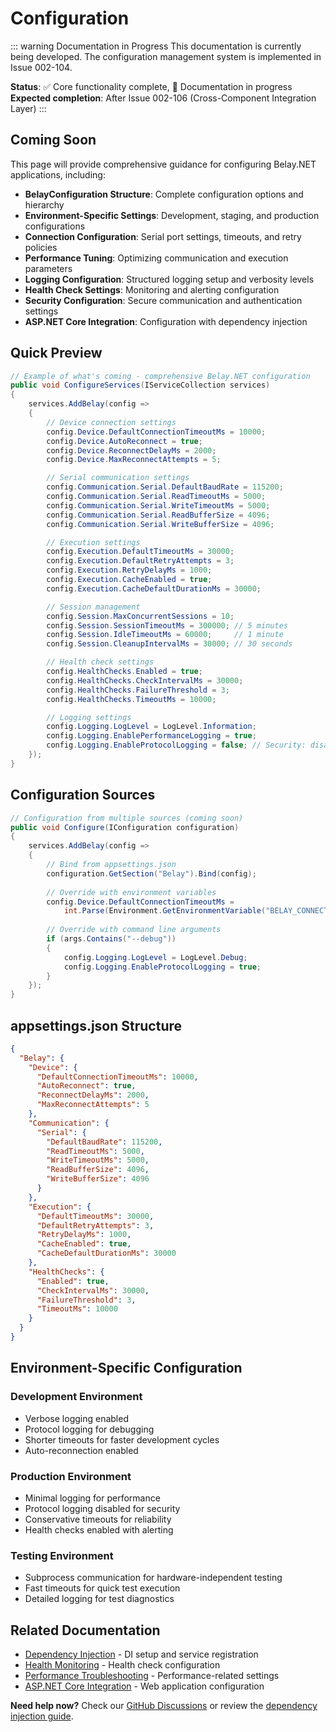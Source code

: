 # Configuration

::: warning Documentation in Progress
This documentation is currently being developed. The configuration management system is implemented in Issue 002-104.

**Status**: ✅ Core functionality complete, 📝 Documentation in progress  
**Expected completion**: After Issue 002-106 (Cross-Component Integration Layer)
:::

## Coming Soon

This page will provide comprehensive guidance for configuring Belay.NET applications, including:

- **BelayConfiguration Structure**: Complete configuration options and hierarchy
- **Environment-Specific Settings**: Development, staging, and production configurations
- **Connection Configuration**: Serial port settings, timeouts, and retry policies
- **Performance Tuning**: Optimizing communication and execution parameters
- **Logging Configuration**: Structured logging setup and verbosity levels
- **Health Check Settings**: Monitoring and alerting configuration
- **Security Configuration**: Secure communication and authentication settings
- **ASP.NET Core Integration**: Configuration with dependency injection

## Quick Preview

```csharp
// Example of what's coming - comprehensive Belay.NET configuration
public void ConfigureServices(IServiceCollection services)
{
    services.AddBelay(config =>
    {
        // Device connection settings
        config.Device.DefaultConnectionTimeoutMs = 10000;
        config.Device.AutoReconnect = true;
        config.Device.ReconnectDelayMs = 2000;
        config.Device.MaxReconnectAttempts = 5;

        // Serial communication settings
        config.Communication.Serial.DefaultBaudRate = 115200;
        config.Communication.Serial.ReadTimeoutMs = 5000;
        config.Communication.Serial.WriteTimeoutMs = 5000;
        config.Communication.Serial.ReadBufferSize = 4096;
        config.Communication.Serial.WriteBufferSize = 4096;

        // Execution settings
        config.Execution.DefaultTimeoutMs = 30000;
        config.Execution.DefaultRetryAttempts = 3;
        config.Execution.RetryDelayMs = 1000;
        config.Execution.CacheEnabled = true;
        config.Execution.CacheDefaultDurationMs = 30000;

        // Session management
        config.Session.MaxConcurrentSessions = 10;
        config.Session.SessionTimeoutMs = 300000; // 5 minutes
        config.Session.IdleTimeoutMs = 60000;     // 1 minute
        config.Session.CleanupIntervalMs = 30000; // 30 seconds

        // Health check settings
        config.HealthChecks.Enabled = true;
        config.HealthChecks.CheckIntervalMs = 30000;
        config.HealthChecks.FailureThreshold = 3;
        config.HealthChecks.TimeoutMs = 10000;

        // Logging settings
        config.Logging.LogLevel = LogLevel.Information;
        config.Logging.EnablePerformanceLogging = true;
        config.Logging.EnableProtocolLogging = false; // Security: disable in production
    });
}
```

## Configuration Sources

```csharp
// Configuration from multiple sources (coming soon)
public void Configure(IConfiguration configuration)
{
    services.AddBelay(config =>
    {
        // Bind from appsettings.json
        configuration.GetSection("Belay").Bind(config);
        
        // Override with environment variables
        config.Device.DefaultConnectionTimeoutMs = 
            int.Parse(Environment.GetEnvironmentVariable("BELAY_CONNECTION_TIMEOUT") ?? "10000");
            
        // Override with command line arguments
        if (args.Contains("--debug"))
        {
            config.Logging.LogLevel = LogLevel.Debug;
            config.Logging.EnableProtocolLogging = true;
        }
    });
}
```

## appsettings.json Structure

```json
{
  "Belay": {
    "Device": {
      "DefaultConnectionTimeoutMs": 10000,
      "AutoReconnect": true,
      "ReconnectDelayMs": 2000,
      "MaxReconnectAttempts": 5
    },
    "Communication": {
      "Serial": {
        "DefaultBaudRate": 115200,
        "ReadTimeoutMs": 5000,
        "WriteTimeoutMs": 5000,
        "ReadBufferSize": 4096,
        "WriteBufferSize": 4096
      }
    },
    "Execution": {
      "DefaultTimeoutMs": 30000,
      "DefaultRetryAttempts": 3,
      "RetryDelayMs": 1000,
      "CacheEnabled": true,
      "CacheDefaultDurationMs": 30000
    },
    "HealthChecks": {
      "Enabled": true,
      "CheckIntervalMs": 30000,
      "FailureThreshold": 3,
      "TimeoutMs": 10000
    }
  }
}
```

## Environment-Specific Configuration

### Development Environment
- Verbose logging enabled
- Protocol logging for debugging
- Shorter timeouts for faster development cycles
- Auto-reconnection enabled

### Production Environment  
- Minimal logging for performance
- Protocol logging disabled for security
- Conservative timeouts for reliability
- Health checks enabled with alerting

### Testing Environment
- Subprocess communication for hardware-independent testing
- Fast timeouts for quick test execution
- Detailed logging for test diagnostics

## Related Documentation

- [Dependency Injection](/guide/dependency-injection) - DI setup and service registration
- [Health Monitoring](/guide/health-monitoring) - Health check configuration
- [Performance Troubleshooting](/hardware/troubleshooting-performance) - Performance-related settings
- [ASP.NET Core Integration](/examples/aspnet-core) - Web application configuration

**Need help now?** Check our [GitHub Discussions](https://github.com/belay-dotnet/Belay.NET/discussions) or review the [dependency injection guide](/guide/dependency-injection).